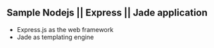 ## Sample Nodejs || Express || Jade application ##

* Express.js as the web framework 
* Jade as templating engine
